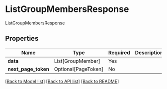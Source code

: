 # ListGroupMembersResponse

ListGroupMembersResponse

## Properties
| Name | Type | Required | Description |
| ------------ | ------------- | ------------- | ------------- |
**data** | List[GroupMember] | Yes |  |
**next_page_token** | Optional[PageToken] | No |  |


[[Back to Model list]](../../README.md#models-v2-link) [[Back to API list]](../../README.md#documentation-for-api-endpoints) [[Back to README]](../../README.md)
